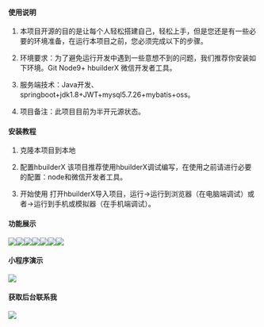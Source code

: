<h4>使用说明</h4><ol><li><p>本项目开源的目的是让每个人轻松搭建自己，轻松上手，但是您还是有一些必要的环境准备，在运行本项目之前，您必须完成以下的步骤。</p></li><li><p>环境要求：为了避免运行开发中遇到一些意想不到的问题，我们推荐你安装如下环境。Git Node9+ hbuilderX 微信开发者工具。</p></li><li><p>服务端技术：Java开发、springboot+jdk1.8+JWT<span style="font-size: 14px;">+mysql5.7.26+</span>mybatis+oss。</p></li><li><p>项目备注：此项目目前为半开元源状态。</p></li></ol><h4>安装教程</h4><ol><li><p>克隆本项目到本地</p></li><li><p>配置hbuilderX 该项目推荐使用hbuilderX调试编写，在使用之前请进行必要的配置：node和微信开发者工具。</p></li><li><p>开始使用 打开hbuilderX导入项目，运行-&gt;运行到浏览器（在电脑端调试）或者-&gt;运行到手机或模拟器（在手机端调试）。</p></li></ol><h4>功能展示</h4><p><img src="https://shopimges.oss-cn-hangzhou.aliyuncs.com/source/1697590232320.jpg" style="max-width:100%;" contenteditable="false"/><img src="https://shopimges.oss-cn-hangzhou.aliyuncs.com/source/1697590241714.jpg" style="max-width:100%;" contenteditable="false"/><img src="https://shopimges.oss-cn-hangzhou.aliyuncs.com/source/1697590255696.jpg" style="max-width:100%;" contenteditable="false"/><img src="https://shopimges.oss-cn-hangzhou.aliyuncs.com/source/1697590278410.jpg" style="max-width:100%;" contenteditable="false"/><img src="https://shopimges.oss-cn-hangzhou.aliyuncs.com/source/1697590282137.jpg" style="max-width:100%;" contenteditable="false"/><img src="https://shopimges.oss-cn-hangzhou.aliyuncs.com/source/1697590297134.jpg" style="max-width:100%;" contenteditable="false"/><img src="https://shopimges.oss-cn-hangzhou.aliyuncs.com/source/1697590305007.jpg" style="max-width:100%;" contenteditable="false"/></p>
<h4>小程序演示</h4>
<p><img src="https://shopimges.oss-cn-hangzhou.aliyuncs.com/source/1700450768352.jpg" style="max-width:100%;" contenteditable="false"/></p>
<h4>获取后台联系我</h4>
<p><img src="https://shopimges.oss-cn-hangzhou.aliyuncs.com/source/1697590364562.jpg" style="max-width:100%;" contenteditable="false"/></p>
<h4><br/></h4>